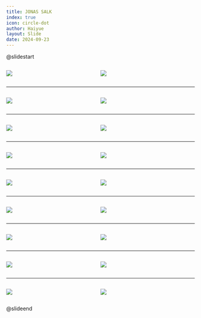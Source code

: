```yaml
---
title: JONAS SALK
index: true
icon: circle-dot
author: Haiyue
layout: Slide
date: 2024-09-23
---
```

 
@slidestart

<div style="display:flex">
<div style="flex:1">

![](https://raw.githubusercontent.com/yclord/reading/refs/heads/master/english/Level-Y/JONAS%20SALK/001.webp)
</div>
<div style="flex:1">

![](https://raw.githubusercontent.com/yclord/reading/refs/heads/master/english/Level-Y/JONAS%20SALK/002.webp)
</div>
</div>

---

<div style="display:flex">
<div style="flex:1">

![](https://raw.githubusercontent.com/yclord/reading/refs/heads/master/english/Level-Y/JONAS%20SALK/003.webp)
</div>
<div style="flex:1">

![](https://raw.githubusercontent.com/yclord/reading/refs/heads/master/english/Level-Y/JONAS%20SALK/004.webp)
</div>
</div>

---

<div style="display:flex">
<div style="flex:1">

![](https://raw.githubusercontent.com/yclord/reading/refs/heads/master/english/Level-Y/JONAS%20SALK/005.webp)
</div>
<div style="flex:1">

![](https://raw.githubusercontent.com/yclord/reading/refs/heads/master/english/Level-Y/JONAS%20SALK/006.webp)
</div>
</div>

---

<div style="display:flex">
<div style="flex:1">

![](https://raw.githubusercontent.com/yclord/reading/refs/heads/master/english/Level-Y/JONAS%20SALK/007.webp)
</div>
<div style="flex:1">

![](https://raw.githubusercontent.com/yclord/reading/refs/heads/master/english/Level-Y/JONAS%20SALK/008.webp)
</div>
</div>

---

<div style="display:flex">
<div style="flex:1">

![](https://raw.githubusercontent.com/yclord/reading/refs/heads/master/english/Level-Y/JONAS%20SALK/009.webp)
</div>
<div style="flex:1">

![](https://raw.githubusercontent.com/yclord/reading/refs/heads/master/english/Level-Y/JONAS%20SALK/010.webp)
</div>
</div>

---

<div style="display:flex">
<div style="flex:1">

![](https://raw.githubusercontent.com/yclord/reading/refs/heads/master/english/Level-Y/JONAS%20SALK/011.webp)
</div>
<div style="flex:1">

![](https://raw.githubusercontent.com/yclord/reading/refs/heads/master/english/Level-Y/JONAS%20SALK/012.webp)
</div>
</div>

---

<div style="display:flex">
<div style="flex:1">

![](https://raw.githubusercontent.com/yclord/reading/refs/heads/master/english/Level-Y/JONAS%20SALK/013.webp)
</div>
<div style="flex:1">

![](https://raw.githubusercontent.com/yclord/reading/refs/heads/master/english/Level-Y/JONAS%20SALK/014.webp)
</div>
</div>

---

<div style="display:flex">
<div style="flex:1">

![](https://raw.githubusercontent.com/yclord/reading/refs/heads/master/english/Level-Y/JONAS%20SALK/015.webp)
</div>
<div style="flex:1">

![](https://raw.githubusercontent.com/yclord/reading/refs/heads/master/english/Level-Y/JONAS%20SALK/016.webp)
</div>
</div>

---

<div style="display:flex">
<div style="flex:1">

![](https://raw.githubusercontent.com/yclord/reading/refs/heads/master/english/Level-Y/JONAS%20SALK/017.webp)
</div>
<div style="flex:1">

![](https://raw.githubusercontent.com/yclord/reading/refs/heads/master/english/Level-Y/JONAS%20SALK/018.webp)
</div>
</div>

@slideend
